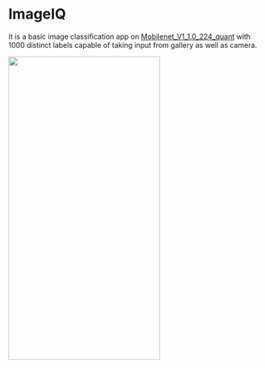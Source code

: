 # ImageIQ 
It is a basic image classification app on [Mobilenet_V1_1.0_224_quant](https://www.tensorflow.org/lite/examples/image_classification/overview) with 1000 distinct labels capable of taking input from gallery as well as camera.

<img src = "https://github.com/Soumyadeepj/ImageIQ/assets/114347360/4d38b060-1e33-4983-bbf0-6c7991b4c097" width="300" height="600">
